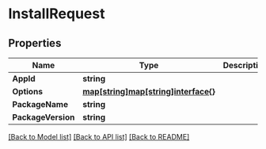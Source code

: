 # InstallRequest

## Properties
Name | Type | Description | Notes
------------ | ------------- | ------------- | -------------
**AppId** | **string** |  | [optional] 
**Options** | [**map[string]map[string]interface{}**](map[string]interface{}.md) |  | [optional] 
**PackageName** | **string** |  | 
**PackageVersion** | **string** |  | [optional] 

[[Back to Model list]](../README.md#documentation-for-models) [[Back to API list]](../README.md#documentation-for-api-endpoints) [[Back to README]](../README.md)


